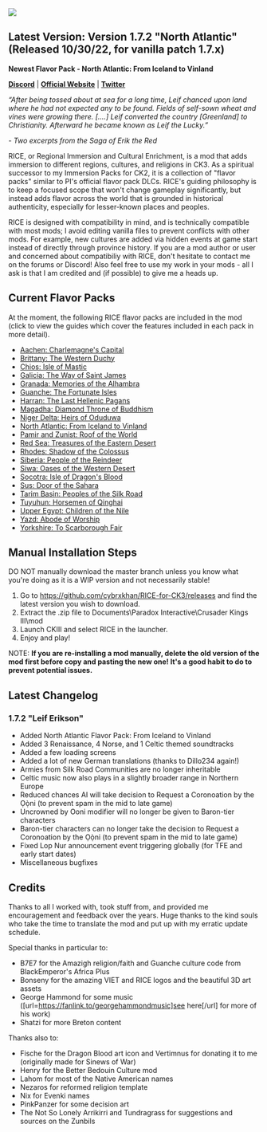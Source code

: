 <img src="https://i.imgur.com/7eGcIDb.jpg">

## Latest Version: Version 1.7.2 "North Atlantic" (Released 10/30/22, for vanilla patch 1.7.x)

**Newest Flavor Pack - North Atlantic: From Iceland to Vinland**

[**Discord**](https://discord.gg/9KuyXv2uZA) | [**Official Website**](https://cybrxkhansmods.godaddysites.com) | [**Twitter**](https://twitter.com/Cybrxkhans_Mods)

_“After being tossed about at sea for a long time, Leif chanced upon land where he had not expected any to be found. Fields of self-sown wheat and vines were growing there. [....] Leif converted the country [Greenland] to Christianity. Afterward he became known as Leif the Lucky.”_

_- Two excerpts from the Saga of Erik the Red_

RICE, or Regional Immersion and Cultural Enrichment, is a mod that adds immersion to different regions, cultures, and religions in CK3. As a spiritual successor to my Immersion Packs for CK2, it is a collection of "flavor packs" similar to PI's official flavor pack DLCs. RICE's guiding philosophy is to keep a focused scope that won't change gameplay significantly, but instead adds flavor across the world that is grounded in historical authenticity, especially for lesser-known places and peoples.

RICE is designed with compatibility in mind, and is technically compatible with most mods; I avoid editing vanilla files to prevent conflicts with other mods. For example, new cultures are added via hidden events at game start instead of directly through province history. If you are a mod author or user and concerned about compatibiliy with RICE, don't hesitate to contact me on the forums or Discord! Also feel free to use my work in your mods - all I ask is that I am credited and (if possible) to give me a heads up.

## Current Flavor Packs

At the moment, the following RICE flavor packs are included in the mod (click to view the guides which cover the features included in each pack in more detail).

- [Aachen: Charlemagne's Capital](https://docs.google.com/document/d/e/2PACX-1vQNflzrfD7oYcEYcMWDW07MsWCW-8cwIO8-JxSIm_WTnB1Ij0Dr-b3PRNu8mKmUFRXfHW3QDax2Z0DD/pub)
- [Brittany: The Western Duchy](https://docs.google.com/document/d/e/2PACX-1vTzGuR_ffwqfpm6rwh27hq71K4Fs35pcLZioPLbHulhHn2ZV25SD2HrGipPofvBYngi5S_O4Yino4Y7/pub)
- [Chios: Isle of Mastic](https://docs.google.com/document/d/1Lu4cGXN7hSaDtYd_wsXKbjAeIOYMoYVuum6zfYfBc_k/pub)
- [Galicia: The Way of Saint James](https://docs.google.com/document/d/e/2PACX-1vRZSjZ2kqKE7-do03KlArEXVylNpYqP2ptS4Eg5EWWFYMRrxN7qAEaX6gG3H0ChMT_YR1AAg7BCbb1c/pub)
- [Granada: Memories of the Alhambra](https://docs.google.com/document/d/e/2PACX-1vSFZFsesbXB3S4L2cgOfu_IYL6WzxbzLjzps4qGizN-8avV7Wvi99A5V8K-oq4IiiILonH_e85kIAgy/pub)
- [Guanche: The Fortunate Isles](https://docs.google.com/document/d/e/2PACX-1vSs5DoK_1Hux5Uqe8cZp9qKdClxq_8W6PF3Rdejo8hR_C3mn1_qd166bbpw096x0DtwBGTBHC8aQYTO/pub)
- [Harran: The Last Hellenic Pagans](https://docs.google.com/document/d/e/2PACX-1vQOVaDq59Adp5PsNw7r8KhK9cgHMBBWGPWG085FdTKegkD8G8BFLa_e1lz8usY164B42gAVZD4D_2Rs/pub)
- [Magadha: Diamond Throne of Buddhism](https://docs.google.com/document/d/e/2PACX-1vQvXP97M8x7lXYDilOlkVz-lCT0dk6Qq2R6cFyoySNv6g5mqAhIxzquf_1TeR9eEllCkA0HhpOfErnT/pub)
- [Niger Delta: Heirs of Oduduwa](https://docs.google.com/document/d/e/2PACX-1vTgW9FFORhgNKseRIGdOXnsCLe5Nee8f8dK9yQxkvWshD3ZJf5vzXhMHQKmoy3qnMEjm2kLImgExhvt/pub)
- [North Atlantic: From Iceland to Vinland](https://docs.google.com/document/d/e/2PACX-1vQmBr7TYKBGRMtVYj8IWAjLHHAadsxJwGZI1VIG0PRA4ZV3mru5HGv3vAqaktbnVMe1oFpTdCEPKFLd/pub)
- [Pamir and Zunist: Roof of the World](https://docs.google.com/document/d/e/2PACX-1vQmHEFpko8WE1fnHLHyG-4t01Xyka4eTe88WuLJWRL6jk0S3ju3fA1CFyX_dDArSduFlzqUl58pjRRO/pub)
- [Red Sea: Treasures of the Eastern Desert](https://docs.google.com/document/d/e/2PACX-1vQzLb-MR90fMQvjqZsxceuydKihTehAlpxexdhdim5pfxi_aGVBeLl1rJMmuR-89nVB7PVLfboZKBuy/pub)
- [Rhodes: Shadow of the Colossus](https://docs.google.com/document/d/e/2PACX-1vRXCGUoynvQtA3RuaJUE9FYagIHOX4wJkyeDHRsV-cjvyyBTONIEy0oOYr3yvcUt1eG_fEHtzUgv_wA/pub)
- [Siberia: People of the Reindeer](https://docs.google.com/document/d/e/2PACX-1vTOr-vq1KkHRJ_gxPOlb9brCKde3TRzN_1TVZwfPmSiIIW5TEAJGkQ0eNGwiEfvgape1pDAKau3ZcvD/pub)
- [Siwa: Oases of the Western Desert](https://docs.google.com/document/d/1OOXqqBEGv94IBAH-rIsjoBog1YFtVAFg_TPsuIQmhtg/pub)
- [Socotra: Isle of Dragon's Blood](https://docs.google.com/document/d/e/2PACX-1vRs_x_9wjofcveP_yhymlL5TWPB1UdSQyi_C_M1z4dWpFg3lqHgHwGpFD2xfkf0-RdsKIlRekQsLD4s/pub)
- [Sus: Door of the Sahara](https://docs.google.com/document/d/e/2PACX-1vQo9H7CnvJxD-KEjrwKEZ6GUUAJSqtF8-3oHW8YyoOntDliMBNHEOxRMNJRt8VFdpNs9LOGdgX9jCtZ/pub)
- [Tarim Basin: Peoples of the Silk Road](https://docs.google.com/document/d/e/2PACX-1vTDLXZZlm5IfgIRvQfu6nIqd7Hflm-9BsgtrHGA8nHKtpxbIVxukXWD2Z6V0NPZ-iFUj6TtOgH3qFdy/pub)
- [Tuyuhun: Horsemen of Qinghai](https://docs.google.com/document/d/e/2PACX-1vSLTlVseJqHCut1xBqm9tY2AVgfunhUTX0m8oN-OvHpMgexvpbFO8OIXVC2xDkgo9UvMYnv4qnjBUqP/pub)
- [Upper Egypt: Children of the Nile](https://docs.google.com/document/d/e/2PACX-1vRPqf2Ip9U9cgDBiihQw6J-sGoCMiobFNhXrTsnzvwNIWBcjlRf2Cvn5ifDYADIwLt9w636GB7WCeY2/pub)
- [Yazd: Abode of Worship](https://docs.google.com/document/d/e/2PACX-1vSPDkkP1PqCoPsi_HM29C5MM5L-as_SyKkmx_jNtOEqoW2mQx2APneBmbHNhi5hNePLHAxqm9QTm8y3/pub)
- [Yorkshire: To Scarborough Fair](https://docs.google.com/document/d/e/2PACX-1vQpl_JscDm-mK927vAdVA3-EUVdZ6A_htNKej7_cAKC1NcnYxHz8uvOT-bidmyLCNrfrYAsPun1QW3X/pub)


## Manual Installation Steps

DO NOT manually download the master branch unless you know what you're doing as it is a WIP version and not necessarily stable!

1. Go to https://github.com/cybrxkhan/RICE-for-CK3/releases and find the latest version you wish to download.
2. Extract the .zip file to Documents\Paradox Interactive\Crusader Kings III\mod
3. Launch CKIII and select RICE in the launcher.
4. Enjoy and play!

NOTE: **If you are re-installing a mod manually, delete the old version of the mod first before copy and pasting the new one! It's a good habit to do to prevent potential issues.**

## Latest Changelog

### 1.7.2 "Leif Erikson"

- Added North Atlantic Flavor Pack: From Iceland to Vinland
- Added 3 Renaissance, 4 Norse, and 1 Celtic themed soundtracks
- Added a few loading screens
- Added a lot of new German translations (thanks to Dillo234 again!)
- Armies from Silk Road Communities are no longer inheritable
- Celtic music now also plays in a slightly broader range in Northern Europe
- Reduced chances AI will take decision to Request a Coronoation by the Ọọ̀ni (to prevent spam in the mid to late game)
- Uncrowned by Ooni modifier will no longer be given to Baron-tier characters
- Baron-tier characters can no longer take the decision to Request a Coronoation by the Ọọ̀ni (to prevent spam in the mid to late game)
- Fixed Lop Nur announcement event triggering globally (for TFE and early start dates)
- Miscellaneous bugfixes

## Credits

Thanks to all I worked with, took stuff from, and provided me encouragement and feedback over the years. Huge thanks to the kind souls who take the time to translate the mod and put up with my erratic update schedule.

Special thanks in particular to:

- B7E7 for the Amazigh religion/faith and Guanche culture code from BlackEmperor's Africa Plus
- Bonseny for the amazing VIET and RICE logos and the beautiful 3D art assets
- George Hammond for some music ([url=https://fanlink.to/georgehammondmusic]see here[/url] for more of his work)
- Shatzi for more Breton content

Thanks also to:

- Fische for the Dragon Blood art icon and Vertimnus for donating it to me (originally made for Sinews of War)
- Henry for the Better Bedouin Culture mod
- Lahom for most of the Native American names
- Nezaros for reformed religion template
- Nix for Evenki names
- PinkPanzer for some decision art
- The Not So Lonely Arrikirri and Tundragrass for suggestions and sources on the Zunbils

